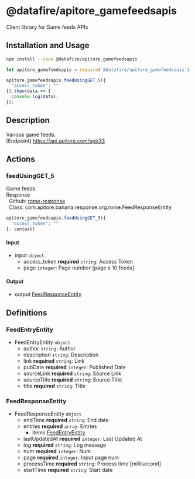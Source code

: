 # @datafire/apitore_gamefeedsapis

Client library for Game feeds APIs

## Installation and Usage
```bash
npm install --save @datafire/apitore_gamefeedsapis
```
```js
let apitore_gamefeedsapis = require('@datafire/apitore_gamefeedsapis').create();

apitore_gamefeedsapis.feedUsingGET_5({
  "access_token": ""
}).then(data => {
  console.log(data);
});
```

## Description

Various game feeds.<BR />[Endpoint] https://api.apitore.com/api/33

## Actions

### feedUsingGET_5
Game feeds.<BR />Response<BR />&nbsp; Github: <a href="https://github.com/keigohtr/apitore-response-parent/tree/master/rome-response">rome-response</a><BR />&nbsp; Class: com.apitore.banana.response.org.rome.FeedResponseEntity<BR />


```js
apitore_gamefeedsapis.feedUsingGET_5({
  "access_token": ""
}, context)
```

#### Input
* input `object`
  * access_token **required** `string`: Access Token
  * page `integer`: Page number [page x 10 feeds]

#### Output
* output [FeedResponseEntity](#feedresponseentity)



## Definitions

### FeedEntryEntity
* FeedEntryEntity `object`
  * author `string`: Author
  * description `string`: Description
  * link **required** `string`: Link
  * pubDate **required** `integer`: Published Date
  * sourceLink **required** `string`: Source Link
  * sourceTitle **required** `string`: Source Title
  * title **required** `string`: Title

### FeedResponseEntity
* FeedResponseEntity `object`
  * endTime **required** `string`: End date
  * entries **required** `array`: Entries
    * items [FeedEntryEntity](#feedentryentity)
  * lastUpdatedAt **required** `integer`: Last Updated At
  * log **required** `string`: Log message
  * num **required** `integer`: Num
  * page **required** `integer`: Input page num
  * processTime **required** `string`: Process time [millisecond]
  * startTime **required** `string`: Start date



